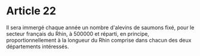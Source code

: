 # Article 22

Il sera immergé chaque année un nombre d'alevins de saumons fixé, pour le secteur français du Rhin, à 500000 et réparti, en principe, proportionnellement à la longueur du Rhin comprise dans chacun des deux départements intéressés.
